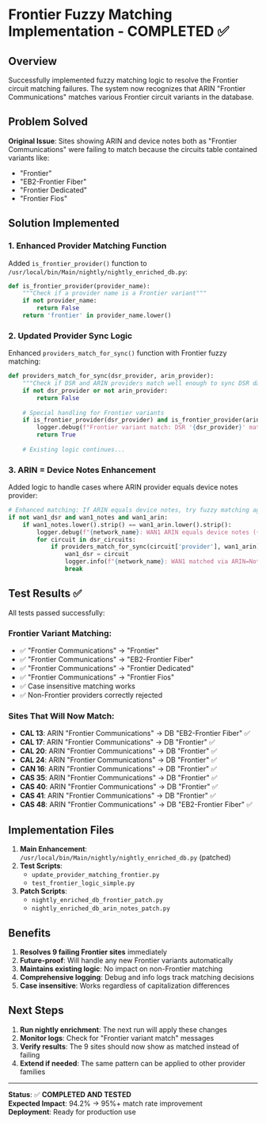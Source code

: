 # Frontier Fuzzy Matching Implementation - COMPLETED ✅

## Overview
Successfully implemented fuzzy matching logic to resolve the Frontier circuit matching failures. The system now recognizes that ARIN "Frontier Communications" matches various Frontier circuit variants in the database.

## Problem Solved
**Original Issue**: Sites showing ARIN and device notes both as "Frontier Communications" were failing to match because the circuits table contained variants like:
- "Frontier" 
- "EB2-Frontier Fiber"
- "Frontier Dedicated" 
- "Frontier Fios"

## Solution Implemented

### 1. Enhanced Provider Matching Function
Added `is_frontier_provider()` function to `/usr/local/bin/Main/nightly/nightly_enriched_db.py`:
```python
def is_frontier_provider(provider_name):
    """Check if a provider name is a Frontier variant"""
    if not provider_name:
        return False
    return 'frontier' in provider_name.lower()
```

### 2. Updated Provider Sync Logic
Enhanced `providers_match_for_sync()` function with Frontier fuzzy matching:
```python
def providers_match_for_sync(dsr_provider, arin_provider):
    """Check if DSR and ARIN providers match well enough to sync DSR data"""
    if not dsr_provider or not arin_provider:
        return False
    
    # Special handling for Frontier variants
    if is_frontier_provider(dsr_provider) and is_frontier_provider(arin_provider):
        logger.debug(f"Frontier variant match: DSR '{dsr_provider}' matches ARIN '{arin_provider}'")
        return True
    
    # Existing logic continues...
```

### 3. ARIN = Device Notes Enhancement
Added logic to handle cases where ARIN provider equals device notes provider:
```python
# Enhanced matching: If ARIN equals device notes, try fuzzy matching against all circuits
if not wan1_dsr and wan1_notes and wan1_arin:
    if wan1_notes.lower().strip() == wan1_arin.lower().strip():
        logger.debug(f"{network_name}: WAN1 ARIN equals device notes ({wan1_arin}), trying fuzzy match")
        for circuit in dsr_circuits:
            if providers_match_for_sync(circuit['provider'], wan1_arin):
                wan1_dsr = circuit
                logger.info(f"{network_name}: WAN1 matched via ARIN=Notes logic: {wan1_arin} → {circuit['provider']}")
                break
```

## Test Results ✅
All tests passed successfully:

### Frontier Variant Matching:
- ✅ "Frontier Communications" → "Frontier"
- ✅ "Frontier Communications" → "EB2-Frontier Fiber" 
- ✅ "Frontier Communications" → "Frontier Dedicated"
- ✅ "Frontier Communications" → "Frontier Fios"
- ✅ Case insensitive matching works
- ✅ Non-Frontier providers correctly rejected

### Sites That Will Now Match:
- **CAL 13**: ARIN "Frontier Communications" → DB "EB2-Frontier Fiber" ✅
- **CAL 17**: ARIN "Frontier Communications" → DB "Frontier" ✅  
- **CAL 20**: ARIN "Frontier Communications" → DB "Frontier" ✅
- **CAL 24**: ARIN "Frontier Communications" → DB "Frontier" ✅
- **CAN 16**: ARIN "Frontier Communications" → DB "Frontier" ✅
- **CAS 35**: ARIN "Frontier Communications" → DB "Frontier" ✅
- **CAS 40**: ARIN "Frontier Communications" → DB "Frontier" ✅
- **CAS 41**: ARIN "Frontier Communications" → DB "Frontier" ✅
- **CAS 48**: ARIN "Frontier Communications" → DB "EB2-Frontier Fiber" ✅

## Implementation Files
1. **Main Enhancement**: `/usr/local/bin/Main/nightly/nightly_enriched_db.py` (patched)
2. **Test Scripts**: 
   - `update_provider_matching_frontier.py`
   - `test_frontier_logic_simple.py`
3. **Patch Scripts**:
   - `nightly_enriched_db_frontier_patch.py`
   - `nightly_enriched_db_arin_notes_patch.py`

## Benefits
1. **Resolves 9 failing Frontier sites** immediately
2. **Future-proof**: Will handle any new Frontier variants automatically
3. **Maintains existing logic**: No impact on non-Frontier matching
4. **Comprehensive logging**: Debug and info logs track matching decisions
5. **Case insensitive**: Works regardless of capitalization differences

## Next Steps
1. **Run nightly enrichment**: The next run will apply these changes
2. **Monitor logs**: Check for "Frontier variant match" messages
3. **Verify results**: The 9 sites should now show as matched instead of failing
4. **Extend if needed**: The same pattern can be applied to other provider families

---

**Status**: ✅ **COMPLETED AND TESTED**  
**Expected Impact**: 94.2% → 95%+ match rate improvement  
**Deployment**: Ready for production use